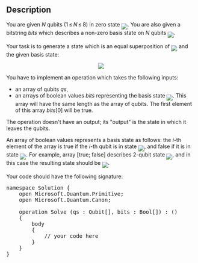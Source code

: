 ## Description

<div><p>You are given <span class="tex-span"><i>N</i></span> qubits (<span class="tex-span">1 ≤ <i>N</i> ≤ 8</span>) in zero state <img align="middle" class="tex-formula" src="file://8cC6jngg.png" style="max-width: 100.0%;max-height: 100.0%;">. You are also given a bitstring <span class="tex-span"><i>bits</i></span> which describes a non-zero basis state on <span class="tex-span"><i>N</i></span> qubits <img align="middle" class="tex-formula" src="file://znAiPQnU.png" style="max-width: 100.0%;max-height: 100.0%;">.</p><p>Your task is to generate a state which is an equal superposition of <img align="middle" class="tex-formula" src="file://HsWltJ0K.png" style="max-width: 100.0%;max-height: 100.0%;"> and the given basis state:</p><center class="tex-equation"><img align="middle" class="tex-formula" src="file://T6azww90.png" style="max-width: 100.0%;max-height: 100.0%;"></center><p>You have to implement an operation which takes the following inputs:</p><ul><li> an array of qubits <span class="tex-span"><i>qs</i></span>,</li><li> an arrays of boolean values <span class="tex-span"><i>bits</i></span> representing the basis state <img align="middle" class="tex-formula" src="file://mU9BkFpO.png" style="max-width: 100.0%;max-height: 100.0%;">. This array will have the same length as the array of qubits. The first element of this array <span class="tex-span"><i>bits</i>[0]</span> will be <span class="tex-font-style-tt">true</span>.</li></ul><p>The operation doesn't have an output; its "output" is the state in which it leaves the qubits.</p><p>An array of boolean values represents a basis state as follows: the <span class="tex-span"><i>i</i></span>-th element of the array is true if the <span class="tex-span"><i>i</i></span>-th qubit is in state <img align="middle" class="tex-formula" src="file://nCrzI37K.png" style="max-width: 100.0%;max-height: 100.0%;">, and false if it is in state <img align="middle" class="tex-formula" src="file://6lvO92iu.png" style="max-width: 100.0%;max-height: 100.0%;">. For example, array <span class="tex-font-style-tt">[true; false]</span> describes 2-qubit state <img align="middle" class="tex-formula" src="file://oQr98WWk.png" style="max-width: 100.0%;max-height: 100.0%;">, and in this case the resulting state should be <img align="middle" class="tex-formula" src="file://UKq9FsAP.png" style="max-width: 100.0%;max-height: 100.0%;">.</p><p>Your code should have the following signature:</p><pre class="verbatim">namespace Solution {<br>    open Microsoft.Quantum.Primitive;<br>    open Microsoft.Quantum.Canon;<br><br>    operation Solve (qs : Qubit[], bits : Bool[]) : ()<br>    {<br>        body<br>        {<br>            // your code here<br>        }<br>    }<br>}</pre></div>
